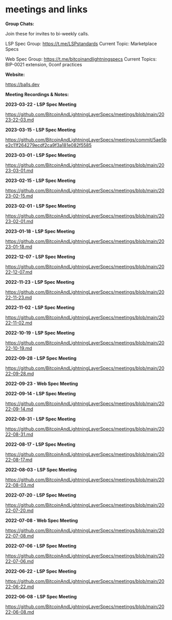 # meetings and links

**Group Chats:** 

Join these for invites to bi-weekly calls.


LSP Spec Group: https://t.me/LSPstandards
Current Topic: Marketplace Specs

Web Spec Group: https://t.me/bitcoinandlightningspecs
Current Topics: BIP-0021 extension, 0conf practices

**Website:** 

https://balls.dev


**Meeting Recordings & Notes:**

**2023-03-22 - LSP Spec Meeting**

https://github.com/BitcoinAndLightningLayerSpecs/meetings/blob/main/2023-22-03.md

**2023-03-15 - LSP Spec Meeting**

https://github.com/BitcoinAndLightningLayerSpecs/meetings/commit/5ae5be2c11f264279ecdf2ca9f3a181e082f5585

**2023-03-01 - LSP Spec Meeting**

https://github.com/BitcoinAndLightningLayerSpecs/meetings/blob/main/2023-03-01.md

**2023-02-15 - LSP Spec Meeting**

https://github.com/BitcoinAndLightningLayerSpecs/meetings/blob/main/2023-02-15.md

**2023-02-01 - LSP Spec Meeting**

https://github.com/BitcoinAndLightningLayerSpecs/meetings/blob/main/2023-02-01.md

**2023-01-18 - LSP Spec Meeting**

https://github.com/BitcoinAndLightningLayerSpecs/meetings/blob/main/2023-01-18.md

**2022-12-07 - LSP Spec Meeting**

https://github.com/BitcoinAndLightningLayerSpecs/meetings/blob/main/2022-12-07.md

**2022-11-23 - LSP Spec Meeting**

https://github.com/BitcoinAndLightningLayerSpecs/meetings/blob/main/2022-11-23.md

**2022-11-02 - LSP Spec Meeting**

https://github.com/BitcoinAndLightningLayerSpecs/meetings/blob/main/2022-11-02.md

**2022-10-19 - LSP Spec Meeting**

https://github.com/BitcoinAndLightningLayerSpecs/meetings/blob/main/2022-10-19.md

**2022-09-28 - LSP Spec Meeting**

https://github.com/BitcoinAndLightningLayerSpecs/meetings/blob/main/2022-09-28.md

**2022-09-23 - Web Spec Meeting**

**2022-09-14 - LSP Spec Meeting**

https://github.com/BitcoinAndLightningLayerSpecs/meetings/blob/main/2022-09-14.md

**2022-08-31 - LSP Spec Meeting**

https://github.com/BitcoinAndLightningLayerSpecs/meetings/blob/main/2022-08-31.md

**2022-08-17 - LSP Spec Meeting**

https://github.com/BitcoinAndLightningLayerSpecs/meetings/blob/main/2022-08-17.md

**2022-08-03 - LSP Spec Meeting**

https://github.com/BitcoinAndLightningLayerSpecs/meetings/blob/main/2022-08-03.md

**2022-07-20 - LSP Spec Meeting**

https://github.com/BitcoinAndLightningLayerSpecs/meetings/blob/main/2022-07-20.md

**2022-07-08 - Web Spec Meeting**

https://github.com/BitcoinAndLightningLayerSpecs/meetings/blob/main/2022-07-08.md

**2022-07-06 - LSP Spec Meeting**

https://github.com/BitcoinAndLightningLayerSpecs/meetings/blob/main/2022-07-06.md

**2022-06-22 - LSP Spec Meeting**

https://github.com/BitcoinAndLightningLayerSpecs/meetings/blob/main/2022-06-22.md

**2022-06-08 - LSP Spec Meeting**

https://github.com/BitcoinAndLightningLayerSpecs/meetings/blob/main/2022-06-08.md
